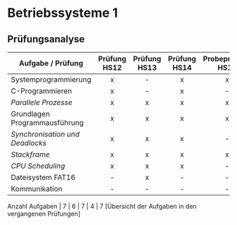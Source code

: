 # Betriebssysteme 1

## Prüfungsanalyse

Aufgabe / Prüfung               | Prüfung HS12  | Prüfung HS13  | Prüfung HS14  | Probeprüfung HS15  | Prüfung HS15  
------------------------------- | :-----------: | :-----------: | :------------:| :----------------: | :-----------:
Systemprogrammierung            | x             | -             | x             | x                  | x             
C-Programmieren                 | x             | -             | x             | -                  | x
*Parallele Prozesse*            | x             | x             | x             | x                  | x
Grundlagen Programmausführung   | x             | x             | x             | x                  | -
*Synchronisation und Deadlocks* | x             | x             | x             | -                  | x
*Stackframe*                    | x             | x             | x             | x                  | x
*CPU Scheduling*                | x             | x             | x             | -                  | x
Dateisystem FAT16               | -             | x             | -             | -                  | -
Kommunikation                   | -             | -             | -             | -                  | x
  
Anzahl Aufgaben                 | 7             | 6             | 7             | 4                  | 7
[Übersicht der Aufgaben in den vergangenen Prüfungen]
